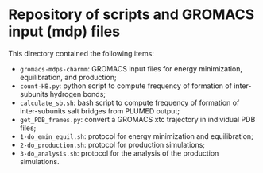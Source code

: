 # Repository of scripts and GROMACS input (mdp) files
This directory contained the following items:

* `gromacs-mdps-charmm`: GROMACS input files for energy minimization, equilibration, and production;
* `count-HB.py`: python script to compute frequency of formation of inter-subunits hydrogen bonds;
* `calculate_sb.sh`: bash script to compute frequency of formation of inter-subunits salt bridges from PLUMED output;
* `get_PDB_frames.py`: convert a GROMACS xtc trajectory in individual PDB files;
* `1-do_emin_equil.sh`: protocol for energy minimization and equilibration;
* `2-do_production.sh`: protocol for production simulations;
* `3-do_analysis.sh`: protocol for the analysis of the production simulations.

